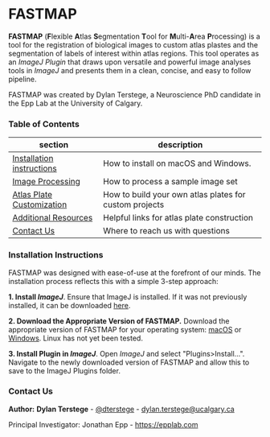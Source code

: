 FASTMAP
=======
**FASTMAP** (**F**lexible **A**tlas **S**egmentation **T**ool for **M**ulti-**A**rea **P**rocessing) is a tool for the registration of biological images to custom atlas plastes and the segmentation of labels of interest within atlas regions.  This tool operates as an *ImageJ Plugin* that draws upon versatile and powerful image analyses tools in *ImageJ* and presents them in a clean, concise, and easy to follow pipeline. 

FASTMAP was created by Dylan Terstege, a Neuroscience PhD candidate in the Epp Lab at the University of Calgary.


### Table of Contents

| section  | description | 
| ------------- | ------------- | 
| [Installation instructions](#installation)   | How to install on macOS and Windows.  |
| [Image Processing](#processing)   | How to process a sample image set  |
| [Atlas Plate Customization](#atlas)  | How to build your own atlas plates for custom projects  |
| [Additional Resources](#resources)  | Helpful links for atlas plate construction  |
| [Contact Us](#contact)  | Where to reach us with questions  |

<a name="installation"/>

### Installation Instructions

FASTMAP was designed with ease-of-use at the forefront of our minds.  The installation process reflects this with a simple 3-step approach:

 **1. Install *ImageJ***. Ensure that ImageJ is installed.  If it was not previously installed, it can be downloaded [here](https://imagej.nih.gov/ij/download.html).

**2. Download the Appropriate Version of FASTMAP.**  Download the appropriate version of FASTMAP for your operating system: [macOS](https://github.com/dterstege/FASTMAP) or [Windows](https://github.com/dterstege/FASTMAP).  Linux has not yet been tested.

**3. Install Plugin in *ImageJ***.  Open *ImageJ* and select "Plugins>Install...".  Navigate to the newly downloaded version of FASTMAP and allow this to save to the ImageJ Plugins folder. 

<a name="processing"/>

<a name="atlas"/>

<a name="resources"/>

<a name="contact"/>

### Contact Us

**Author:**
**Dylan Terstege** - [@dterstege](https://twitter.com/dterstege) - <dylan.terstege@ucalgary.ca>

Principal Investigator:
Jonathan Epp - https://epplab.com
